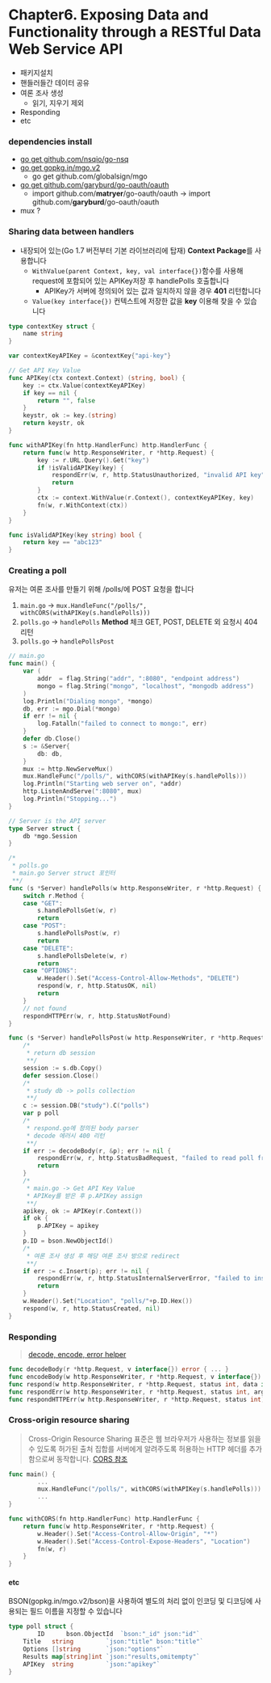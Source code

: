 # Chapter6. Exposing Data and Functionality through a RESTful Data Web Service API

- 패키지설치
- 핸들러들간 데이터 공유
- 여론 조사 생성
  - 읽기, 지우기 제외
- Responding
- etc

### dependencies install
- [go get github.com/nsqio/go-nsq](https://godoc.org/github.com/nsqio/go-nsq)
- [go get gopkg.in/mgo.v2](https://godoc.org/labix.org/v2/mgo)
   - go get github.com/globalsign/mgo 
- [go get github.com/garyburd/go-oauth/oauth](https://github.com/garyburd/go-oauth)
  - import github.com/**matryer**/go-oauth/oauth ->  import github.com/**garyburd**/go-oauth/oauth
- mux ?

### Sharing data between handlers
- 내장되어 있는(Go 1.7 버전부터 기본 라이브러리에 탑재) **Context Package**를 사용합니다
  - `WithValue(parent Context, key, val interface{})`함수를 사용해 request에 포함되어 있는 APIKey저장 후 handlePolls 호출합니다
    - APIKey가 서버에 정의되어 있는 값과 일치하지 않을 경우 **401** 리턴합니다
  -  `Value(key interface{})` 컨텍스트에 저장한 값을 **key** 이용해 찾을 수 있습니다

```go
type contextKey struct {
	name string
}

var contextKeyAPIKey = &contextKey{"api-key"}

// Get API Key Value
func APIKey(ctx context.Context) (string, bool) {
	key := ctx.Value(contextKeyAPIKey)
	if key == nil {
		return "", false
	}
	keystr, ok := key.(string)
	return keystr, ok
}

func withAPIKey(fn http.HandlerFunc) http.HandlerFunc {
	return func(w http.ResponseWriter, r *http.Request) {
		key := r.URL.Query().Get("key")
		if !isValidAPIKey(key) {
			respondErr(w, r, http.StatusUnauthorized, "invalid API key")
			return
		}
		ctx := context.WithValue(r.Context(), contextKeyAPIKey, key)
		fn(w, r.WithContext(ctx))
	}
}

func isValidAPIKey(key string) bool {
	return key == "abc123"
}
```

### Creating a poll
유저는 여론 조사를 만들기 위해 /polls/에 POST 요청을 합니다

1. `main.go` -> `mux.HandleFunc("/polls/", withCORS(withAPIKey(s.handlePolls)))`
2. `polls.go` -> `handlePolls` **Method**  체크 GET, POST, DELETE 외 요청시 404 리턴
3. `polls.go` -> `handlePollsPost`

```go
// main.go
func main() {
	var (
		addr  = flag.String("addr", ":8080", "endpoint address")
		mongo = flag.String("mongo", "localhost", "mongodb address")
	)
	log.Println("Dialing mongo", *mongo)
	db, err := mgo.Dial(*mongo)
	if err != nil {
		log.Fatalln("failed to connect to mongo:", err)
	}
	defer db.Close()
	s := &Server{
		db: db,
	}
	mux := http.NewServeMux()
	mux.HandleFunc("/polls/", withCORS(withAPIKey(s.handlePolls)))
	log.Println("Starting web server on", *addr)
	http.ListenAndServe(":8080", mux)
	log.Println("Stopping...")
}

// Server is the API server
type Server struct {
	db *mgo.Session
}

/*
 * polls.go
 * main.go Server struct 포인터
 **/
func (s *Server) handlePolls(w http.ResponseWriter, r *http.Request) {
	switch r.Method {
	case "GET":
		s.handlePollsGet(w, r)
		return
	case "POST":
		s.handlePollsPost(w, r)
		return
	case "DELETE":
		s.handlePollsDelete(w, r)
		return
	case "OPTIONS":
		w.Header().Set("Access-Control-Allow-Methods", "DELETE")
		respond(w, r, http.StatusOK, nil)
		return
	}
	// not found
	respondHTTPErr(w, r, http.StatusNotFound)
}

func (s *Server) handlePollsPost(w http.ResponseWriter, r *http.Request) {
	/*
	 * return db session 
	 **/
	session := s.db.Copy()
	defer session.Close()
	/*
	 * study db -> polls collection
	 **/
	c := session.DB("study").C("polls")
	var p poll
	/*
	 * respond.go에 정의된 body parser
	 * decode 에러시 400 리턴
	 **/	
	if err := decodeBody(r, &p); err != nil {
		respondErr(w, r, http.StatusBadRequest, "failed to read poll from request", err)
		return
	}
	/*
	 * main.go -> Get API Key Value
	 * APIKey를 받은 후 p.APIKey assign
	 **/	
	apikey, ok := APIKey(r.Context())
	if ok {
		p.APIKey = apikey
	}
	p.ID = bson.NewObjectId()
	/*
	 * 여론 조사 생성 후 해당 여론 조사 방으로 redirect
	 **/
	if err := c.Insert(p); err != nil {
		respondErr(w, r, http.StatusInternalServerError, "failed to insert poll", err)
		return
	}
	w.Header().Set("Location", "polls/"+p.ID.Hex())
	respond(w, r, http.StatusCreated, nil)
}
```

### Responding
> [decode, encode, error helper](https://developer.mozilla.org/ko/docs/Web/HTTP/Access_control_CORS)
```go
func decodeBody(r *http.Request, v interface{}) error { ... }
func encodeBody(w http.ResponseWriter, r *http.Request, v interface{}) error { ... }
func respond(w http.ResponseWriter, r *http.Request, status int, data interface{}) { ... }
func respondErr(w http.ResponseWriter, r *http.Request, status int, args ...interface{} ) { ... }
func respondHTTPErr(w http.ResponseWriter, r *http.Request, status int) { ... }
```

### Cross-origin resource sharing
> Cross-Origin Resource Sharing 표준은 웹 브라우저가 사용하는 정보를 읽을 수 있도록 허가된 출처 집합를 서버에게 알려주도록 허용하는 HTTP 헤더를 추가함으로써 동작합니다.
[CORS 참조](https://developer.mozilla.org/ko/docs/Web/HTTP/Access_control_CORS)

```go
func main() {
        ...
        mux.HandleFunc("/polls/", withCORS(withAPIKey(s.handlePolls)))
        ...
}

func withCORS(fn http.HandlerFunc) http.HandlerFunc {
	return func(w http.ResponseWriter, r *http.Request) {
		w.Header().Set("Access-Control-Allow-Origin", "*")
		w.Header().Set("Access-Control-Expose-Headers", "Location")
		fn(w, r)
	}
}
```

#### etc
BSON(gopkg.in/mgo.v2/bson)을 사용하여 별도의 처리 없이 인코딩 및 디코딩에 사용되는 필드 이름을 지정할 수 있습니다
```go 
type poll struct {
        ID      bson.ObjectId  `bson:"_id" json:"id"`
	Title   string         `json:"title" bson:"title"`
	Options []string       `json:"options"`
	Results map[string]int `json:"results,omitempty"`
	APIKey  string         `json:"apikey"`
}
```
